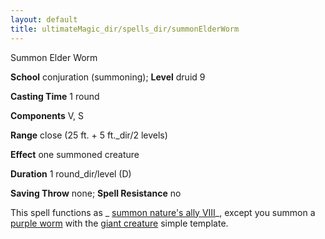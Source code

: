 ```yaml
---
layout: default
title: ultimateMagic_dir/spells_dir/summonElderWorm
---
```

Summon Elder Worm

**School** conjuration (summoning); **Level** druid 9

**Casting Time** 1 round

**Components** V, S

**Range** close (25 ft. + 5 ft._dir/2 levels)

**Effect** one summoned creature

**Duration** 1 round_dir/level (D)

**Saving Throw** none; **Spell Resistance** no

This spell functions as _ [summon nature's ally VIII](../../spells_dir/summonNatureSAlly#_summon-nature-s-ally-viii)_, except you summon a [purple worm](../../monsters_dir/purpleWorm#_purple-worm) with the [giant creature](../../monsters_dir/monsterAdvancement#_giant-creature) simple template.

